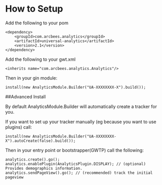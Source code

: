# How to Setup

Add the following to your pom

```
<dependency>
    <groupId>com.arcbees.analytics</groupId>
    <artifactId>universal-analytics</artifactId>
    <version>2.1</version>
</dependency>
```

Add the following to your gwt.xml

```
<inherits name="com.arcbees.analytics.Analytics"/>
```

Then in your gin module:
```
install(new AnalyticsModule.Builder("UA-XXXXXXXX-X").build());
```

##Advanced Install

By default AnalyticsModule.Builder will automatically create a tracker for you.

If you want to set up your tracker manually (eg because you want to use plugins) call:

```
install(new AnalyticsModule.Builder("UA-XXXXXXXX-X").autoCreate(false).build());
```

Then in your entry point or bootstrapper(GWTP) call the following:

```
analytics.create().go();
analytics.enablePlugin(AnalyticsPlugin.DISPLAY); // (optional) Provides demographics information.
analytics.sendPageView().go(); // (recommended) track the initial pageview
```
